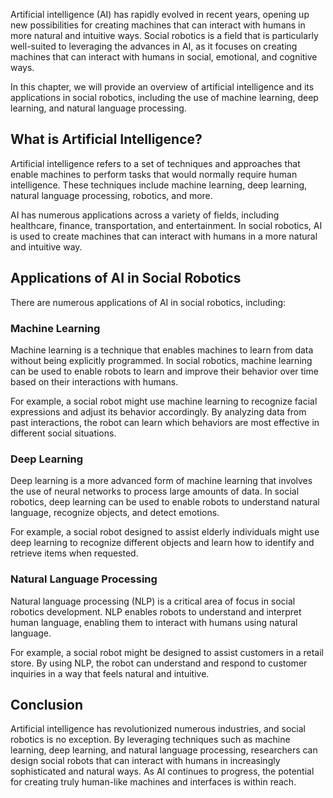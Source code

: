 
Artificial intelligence (AI) has rapidly evolved in recent years, opening up new possibilities for creating machines that can interact with humans in more natural and intuitive ways. Social robotics is a field that is particularly well-suited to leveraging the advances in AI, as it focuses on creating machines that can interact with humans in social, emotional, and cognitive ways.

In this chapter, we will provide an overview of artificial intelligence and its applications in social robotics, including the use of machine learning, deep learning, and natural language processing.

What is Artificial Intelligence?
--------------------------------

Artificial intelligence refers to a set of techniques and approaches that enable machines to perform tasks that would normally require human intelligence. These techniques include machine learning, deep learning, natural language processing, robotics, and more.

AI has numerous applications across a variety of fields, including healthcare, finance, transportation, and entertainment. In social robotics, AI is used to create machines that can interact with humans in a more natural and intuitive way.

Applications of AI in Social Robotics
-------------------------------------

There are numerous applications of AI in social robotics, including:

### Machine Learning

Machine learning is a technique that enables machines to learn from data without being explicitly programmed. In social robotics, machine learning can be used to enable robots to learn and improve their behavior over time based on their interactions with humans.

For example, a social robot might use machine learning to recognize facial expressions and adjust its behavior accordingly. By analyzing data from past interactions, the robot can learn which behaviors are most effective in different social situations.

### Deep Learning

Deep learning is a more advanced form of machine learning that involves the use of neural networks to process large amounts of data. In social robotics, deep learning can be used to enable robots to understand natural language, recognize objects, and detect emotions.

For example, a social robot designed to assist elderly individuals might use deep learning to recognize different objects and learn how to identify and retrieve items when requested.

### Natural Language Processing

Natural language processing (NLP) is a critical area of focus in social robotics development. NLP enables robots to understand and interpret human language, enabling them to interact with humans using natural language.

For example, a social robot might be designed to assist customers in a retail store. By using NLP, the robot can understand and respond to customer inquiries in a way that feels natural and intuitive.

Conclusion
----------

Artificial intelligence has revolutionized numerous industries, and social robotics is no exception. By leveraging techniques such as machine learning, deep learning, and natural language processing, researchers can design social robots that can interact with humans in increasingly sophisticated and natural ways. As AI continues to progress, the potential for creating truly human-like machines and interfaces is within reach.
